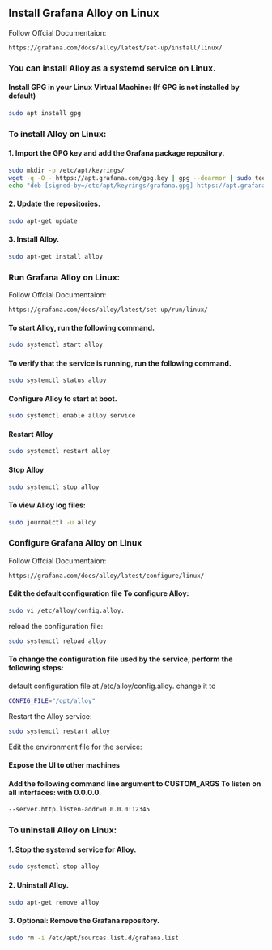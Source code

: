 ## Install Grafana Alloy on Linux
Follow Offcial Documentaion:
```
https://grafana.com/docs/alloy/latest/set-up/install/linux/
```

### You can install Alloy as a systemd service on Linux.

#### Install GPG in your Linux Virtual Machine: (If GPG is not installed by default)
```sh
sudo apt install gpg
```

### To install Alloy on Linux:

#### 1. Import the GPG key and add the Grafana package repository.
```sh
sudo mkdir -p /etc/apt/keyrings/
wget -q -O - https://apt.grafana.com/gpg.key | gpg --dearmor | sudo tee /etc/apt/keyrings/grafana.gpg > /dev/null
echo "deb [signed-by=/etc/apt/keyrings/grafana.gpg] https://apt.grafana.com stable main" | sudo tee /etc/apt/sources.list.d/grafana.list
```
#### 2. Update the repositories.
```sh
sudo apt-get update
```
#### 3. Install Alloy.
```sh
sudo apt-get install alloy
```

### Run Grafana Alloy on Linux:
Follow Offcial Documentaion:
```
https://grafana.com/docs/alloy/latest/set-up/run/linux/
```
#### To start Alloy, run the following command.
```sh
sudo systemctl start alloy
```
#### To verify that the service is running, run the following command.
```sh
sudo systemctl status alloy
```
#### Configure Alloy to start at boot.
```sh
sudo systemctl enable alloy.service
```
#### Restart Alloy
```sh
sudo systemctl restart alloy
```
#### Stop Alloy
```sh
sudo systemctl stop alloy
```
#### To view Alloy log files:
```sh
sudo journalctl -u alloy
```

### Configure Grafana Alloy on Linux
Follow Offcial Documentaion:
```
https://grafana.com/docs/alloy/latest/configure/linux/
```
#### Edit the default configuration file To configure Alloy:
```sh
sudo vi /etc/alloy/config.alloy.
```
reload the configuration file:
```sh
sudo systemctl reload alloy
```
#### To change the configuration file used by the service, perform the following steps:

default configuration file at /etc/alloy/config.alloy.
change it to 
```sh
CONFIG_FILE="/opt/alloy"
```
Restart the Alloy service:
```sh
sudo systemctl restart alloy
```

Edit the environment file for the service:

#### Expose the UI to other machines

#### Add the following command line argument to CUSTOM_ARGS To listen on all interfaces: with 0.0.0.0.
```sh
--server.http.listen-addr=0.0.0.0:12345
```

### To uninstall Alloy on Linux:

#### 1. Stop the systemd service for Alloy.
```sh
sudo systemctl stop alloy
```
#### 2. Uninstall Alloy.
```sh
sudo apt-get remove alloy
```
#### 3. Optional: Remove the Grafana repository.
```sh
sudo rm -i /etc/apt/sources.list.d/grafana.list
```
